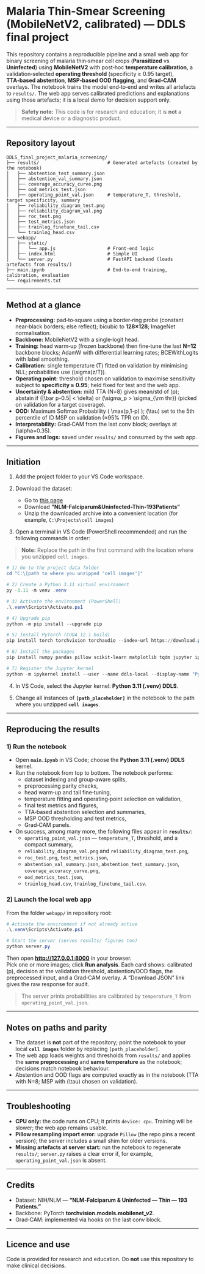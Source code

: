 # Malaria Thin‑Smear Screening (MobileNetV2, calibrated) — DDLS final project

This repository contains a reproducible pipeline and a small web app for binary screening of malaria thin‑smear cell crops (**Parasitized** vs **Uninfected**) using **MobileNetV2** with post‑hoc **temperature calibration**, a validation‑selected **operating threshold** (specificity ≥ 0.95 target), **TTA‑based abstention**, **MSP‑based OOD flagging**, and **Grad‑CAM** overlays. The notebook trains the model end‑to‑end and writes all artefacts to `results/`. The web app serves calibrated predictions and explanations using those artefacts; it is a local demo for decision support only.

> **Safety note:** This code is for research and education; it is **not** a medical device or a diagnostic product.

---

## Repository layout

```
DDLS_final_project_malaria_screening/
├── results/                         # Generated artefacts (created by the notebook)
│   ├── abstention_test_summary.json
│   ├── abstention_val_summary.json
│   ├── coverage_accuracy_curve.png
│   ├── ood_metrics_test.json
│   ├── operating_point_val.json     # temperature_T, threshold, target specificity, summary
│   ├── reliability_diagram_test.png
│   ├── reliability_diagram_val.png
│   ├── roc_test.png
│   ├── test_metrics.json
│   ├── trainlog_finetune_tail.csv
│   └── trainlog_head.csv
├── webapp/
│   ├── static/
│   │   └── app.js                   # Front‑end logic
│   ├── index.html                   # Simple UI
│   └── server.py                    # FastAPI backend (loads artefacts from results/)
├── main.ipynb                       # End‑to‑end training, calibration, evaluation
└── requirements.txt
```

---

## Method at a glance

- **Preprocessing:** pad‑to‑square using a border‑ring probe (constant near‑black borders; else reflect); bicubic to **128×128**; ImageNet normalisation.
- **Backbone:** MobileNetV2 with a single‑logit head.
- **Training:** head warm‑up (frozen backbone) then fine‑tune the last **N=12** backbone blocks; AdamW with differential learning rates; BCEWithLogits with label smoothing.
- **Calibration:** single temperature \(T\) fitted on validation by minimising NLL; probabilities use \(\sigma(z/T)\).
- **Operating point:** threshold chosen on validation to maximise sensitivity subject to **specificity ≥ 0.95**; held fixed for test and the web app.
- **Uncertainty & abstention:** mild TTA (N=8) gives mean/std of \(p\); abstain if \(|\bar p-0.5| < \delta\) or \(\sigma_p > \sigma_{\rm thr}\) (picked on validation for a target coverage).
- **OOD:** Maximum Softmax Probability \( \max(p,1-p) \); \(\tau\) set to the 5th percentile of ID MSP on validation (≈95% TPR on ID).
- **Interpretability:** Grad‑CAM from the last conv block; overlays at \(\alpha=0.35\).
- **Figures and logs:** saved under `results/` and consumed by the web app.

---

## Initiation

1. Add the project folder to your VS Code workspace.  
2. Download the dataset:
   - Go to [this page](https://lhncbc.nlm.nih.gov/LHC-research/LHC-projects/image-processing/malaria-datasheet.html)
   - Download **"NLM-Falciparum&Uninfected-Thin-193Patients"**
   - Unzip the downloaded archive into a convenient location (for example, `C:\Projects\cell images`)

3. Open a terminal in VS Code (PowerShell recommended) and run the following commands in order:

> **Note:** Replace the path in the first command with the location where you unzipped `cell images`.

```powershell
# 1) Go to the project data folder
cd "C:\[path to where you unzipped 'cell images']"

# 2) Create a Python 3.11 virtual environment
py -3.11 -m venv .venv

# 3) Activate the environment (PowerShell)
.\.venv\Scripts\Activate.ps1

# 4) Upgrade pip
python -m pip install --upgrade pip

# 5) Install PyTorch (CUDA 12.1 build)
pip install torch torchvision torchaudio --index-url https://download.pytorch.org/whl/cu121

# 6) Install the packages
pip install numpy pandas pillow scikit-learn matplotlib tqdm jupyter ipykernel fastapi uvicorn==0.30.* starlette python-multipart

# 7) Register the Jupyter kernel
python -m ipykernel install --user --name ddls-local --display-name "Python 3.11 (.venv) DDLS"
```

4. In VS Code, select the Jupyter kernel: **Python 3.11 (.venv) DDLS**.

5. Change all instances of **`[path_placeholder]`** in the notebook to the path where you unzipped **`cell images`**.

---

## Reproducing the results

### 1) Run the notebook

- Open **`main.ipynb`** in VS Code; choose the **Python 3.11 (.venv) DDLS** kernel.  
- Run the notebook from top to bottom. The notebook performs:
  - dataset indexing and group‑aware splits,
  - preprocessing parity checks,
  - head warm‑up and tail fine‑tuning,
  - temperature fitting and operating‑point selection on validation,
  - final test metrics and figures,
  - TTA‑based abstention selection and summaries,
  - MSP OOD thresholding and test metrics,
  - Grad‑CAM panels.
- On success, among many more, the following files appear in **`results/`**:
  - `operating_point_val.json` — `temperature_T`, threshold, and a compact summary,
  - `reliability_diagram_val.png` and `reliability_diagram_test.png`,
  - `roc_test.png`, `test_metrics.json`,
  - `abstention_val_summary.json`, `abstention_test_summary.json`, `coverage_accuracy_curve.png`,
  - `ood_metrics_test.json`,
  - `trainlog_head.csv`, `trainlog_finetune_tail.csv`.

### 2) Launch the local web app

From the folder `webapp/` in repository root:

```powershell
# Activate the environment if not already active
.\.venv\Scripts\Activate.ps1

# Start the server (serves results/ figures too)
python server.py
```

Then open **http://127.0.0.1:8000** in your browser.  
Pick one or more images; click **Run analysis**. Each card shows: calibrated \(p\), decision at the validation threshold, abstention/OOD flags, the preprocessed input, and a Grad‑CAM overlay. A “Download JSON” link gives the raw response for audit.

> The server prints probabilities are calibrated by `temperature_T` from `operating_point_val.json`.

---

## Notes on paths and parity

- The dataset is **not** part of the repository; point the notebook to your local **`cell images`** folder by replacing `[path_placeholder]`.  
- The web app loads weights and thresholds from `results/` and applies the **same preprocessing** and **same temperature** as the notebook; decisions match notebook behaviour.  
- Abstention and OOD flags are computed exactly as in the notebook (TTA with N=8; MSP with \(\tau\) chosen on validation).

---

## Troubleshooting
 
- **CPU only:** the code runs on CPU; it prints `device: cpu`. Training will be slower; the web app remains usable.  
- **Pillow resampling import error:** upgrade `Pillow` (the repo pins a recent version); the server includes a small shim for older versions.  
- **Missing artefacts at server start:** run the notebook to regenerate `results/`; `server.py` raises a clear error if, for example, `operating_point_val.json` is absent.

---

## Credits

- Dataset: NIH/NLM — **“NLM‑Falciparum & Uninfected — Thin — 193 Patients.”**  
- Backbone: PyTorch **torchvision.models.mobilenet_v2**.  
- Grad‑CAM: implemented via hooks on the last conv block.

---

## Licence and use

Code is provided for research and education. Do **not** use this repository to make clinical decisions.
